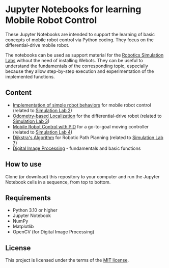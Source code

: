 # Jupyter Notebooks for learning Mobile Robot Control

These Jupyter Notebooks are intended to support the learning of basic concepts of mobile robot control via Python coding. They focus on the differential-drive mobile robot. 

The notebooks can be used as support material for the [Robotics Simulation Labs](https://felipenmartins.github.io/Robotics-Simulation-Labs/) without the need of installing Webots. They can be useful to understand the fundamentals of the corresponding topic, especially because they allow step-by-step execution and experimentation of the implemented functions.

## Content
- [Implementation of simple robot behaviors](robot_behaviors.ipynb) for mobile robot control (related to [Simulation Lab 2](https://felipenmartins.github.io/Robotics-Simulation-Labs/Lab2/))
- [Odometry-based Localization](odometry-based_localization.ipynb) for the differential-drive robot (related to [Simulation Lab 3](https://felipenmartins.github.io/Robotics-Simulation-Labs/Lab3/))
- [Mobile Robot Control with PID](robot_control_with_PID.ipynb) for a go-to-goal moving controller (related to [Simulation Lab 4](https://felipenmartins.github.io/Robotics-Simulation-Labs/Lab4/))
- [Dijkstra's Algorithm](path_planning_dijkstra.ipynb) for Robotic Path Planning (related to [Simulation Lab 7](https://felipenmartins.github.io/Robotics-Simulation-Labs/Lab7/))
- [Digital Image Processing](image_processing_example.ipynb) - fundamentals and basic functions 


## How to use
Clone (or download) this repository to your computer and run the Jupyter Notebook cells in a sequence, from top to bottom. 

## Requirements
- Python 3.10 or higher
- Jupyter Notebook
- NumPy
- Matplotlib
- OpenCV (for Digital Image Processing)

## License
This project is licensed under the terms of the [MIT license](/LICENSE).
